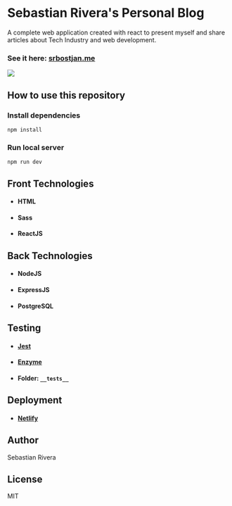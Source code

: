 # Sebastian Rivera's Personal Blog
A complete web application created with react to present myself and share articles about Tech Industry and web development.

### See it here: [srbostjan.me](https://srbostjan.me)

<img src="https://i.ibb.co/Tt2Z18K/blog-capture.png" />

## How to use this repository
### Install dependencies
	npm install
### Run local server
	npm run dev

## Front Technologies
- #### HTML
- #### Sass
- #### ReactJS

## Back Technologies
- #### NodeJS
- #### ExpressJS
- #### PostgreSQL

## Testing
- #### [Jest](https://jestjs.io/)
- #### [Enzyme](https://enzymejs.github.io/)
- #### Folder: `__tests__`


## Deployment
- #### [Netlify](https://www.netlify.com/)

## Author
Sebastian Rivera

## License
MIT
